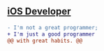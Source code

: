 ## [iOS Developer](https://zinlinhtetnaing.github.io/zinlinhtetnaing)
>
```diff
- I'm not a great programmer;
+ I'm just a good programmer
@@ with great habits. @@
```
>

